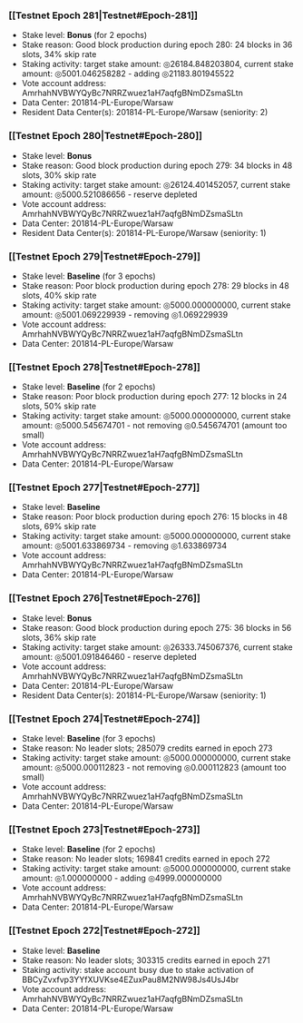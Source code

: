 ### [[Testnet Epoch 281|Testnet#Epoch-281]]
* Stake level: **Bonus** (for 2 epochs)
* Stake reason: Good block production during epoch 280: 24 blocks in 36 slots, 34% skip rate
* Staking activity: target stake amount: ◎26184.848203804, current stake amount: ◎5001.046258282 - adding ◎21183.801945522
* Vote account address: AmrhahNVBWYQyBc7NRRZwuez1aH7aqfgBNmDZsmaSLtn
* Data Center: 201814-PL-Europe/Warsaw
* Resident Data Center(s): 201814-PL-Europe/Warsaw (seniority: 2)
### [[Testnet Epoch 280|Testnet#Epoch-280]]
* Stake level: **Bonus**
* Stake reason: Good block production during epoch 279: 34 blocks in 48 slots, 30% skip rate
* Staking activity: target stake amount: ◎26124.401452057, current stake amount: ◎5000.521086656 - reserve depleted
* Vote account address: AmrhahNVBWYQyBc7NRRZwuez1aH7aqfgBNmDZsmaSLtn
* Data Center: 201814-PL-Europe/Warsaw
* Resident Data Center(s): 201814-PL-Europe/Warsaw (seniority: 1)
### [[Testnet Epoch 279|Testnet#Epoch-279]]
* Stake level: **Baseline** (for 3 epochs)
* Stake reason: Poor block production during epoch 278: 29 blocks in 48 slots, 40% skip rate
* Staking activity: target stake amount: ◎5000.000000000, current stake amount: ◎5001.069229939 - removing ◎1.069229939
* Vote account address: AmrhahNVBWYQyBc7NRRZwuez1aH7aqfgBNmDZsmaSLtn
* Data Center: 201814-PL-Europe/Warsaw
### [[Testnet Epoch 278|Testnet#Epoch-278]]
* Stake level: **Baseline** (for 2 epochs)
* Stake reason: Poor block production during epoch 277: 12 blocks in 24 slots, 50% skip rate
* Staking activity: target stake amount: ◎5000.000000000, current stake amount: ◎5000.545674701 - not removing ◎0.545674701 (amount too small)
* Vote account address: AmrhahNVBWYQyBc7NRRZwuez1aH7aqfgBNmDZsmaSLtn
* Data Center: 201814-PL-Europe/Warsaw
### [[Testnet Epoch 277|Testnet#Epoch-277]]
* Stake level: **Baseline**
* Stake reason: Poor block production during epoch 276: 15 blocks in 48 slots, 69% skip rate
* Staking activity: target stake amount: ◎5000.000000000, current stake amount: ◎5001.633869734 - removing ◎1.633869734
* Vote account address: AmrhahNVBWYQyBc7NRRZwuez1aH7aqfgBNmDZsmaSLtn
* Data Center: 201814-PL-Europe/Warsaw
### [[Testnet Epoch 276|Testnet#Epoch-276]]
* Stake level: **Bonus**
* Stake reason: Good block production during epoch 275: 36 blocks in 56 slots, 36% skip rate
* Staking activity: target stake amount: ◎26333.745067376, current stake amount: ◎5001.091846460 - reserve depleted
* Vote account address: AmrhahNVBWYQyBc7NRRZwuez1aH7aqfgBNmDZsmaSLtn
* Data Center: 201814-PL-Europe/Warsaw
* Resident Data Center(s): 201814-PL-Europe/Warsaw (seniority: 1)
### [[Testnet Epoch 274|Testnet#Epoch-274]]
* Stake level: **Baseline** (for 3 epochs)
* Stake reason: No leader slots; 285079 credits earned in epoch 273
* Staking activity: target stake amount: ◎5000.000000000, current stake amount: ◎5000.000112823 - not removing ◎0.000112823 (amount too small)
* Vote account address: AmrhahNVBWYQyBc7NRRZwuez1aH7aqfgBNmDZsmaSLtn
* Data Center: 201814-PL-Europe/Warsaw
### [[Testnet Epoch 273|Testnet#Epoch-273]]
* Stake level: **Baseline** (for 2 epochs)
* Stake reason: No leader slots; 169841 credits earned in epoch 272
* Staking activity: target stake amount: ◎5000.000000000, current stake amount: ◎1.000000000 - adding ◎4999.000000000
* Vote account address: AmrhahNVBWYQyBc7NRRZwuez1aH7aqfgBNmDZsmaSLtn
* Data Center: 201814-PL-Europe/Warsaw
### [[Testnet Epoch 272|Testnet#Epoch-272]]
* Stake level: **Baseline**
* Stake reason: No leader slots; 303315 credits earned in epoch 271
* Staking activity: stake account busy due to stake activation of BBCyZvxfvp3YYfXUVKse4EZuxPau8M2NW98Js4UsJ4br
* Vote account address: AmrhahNVBWYQyBc7NRRZwuez1aH7aqfgBNmDZsmaSLtn
* Data Center: 201814-PL-Europe/Warsaw